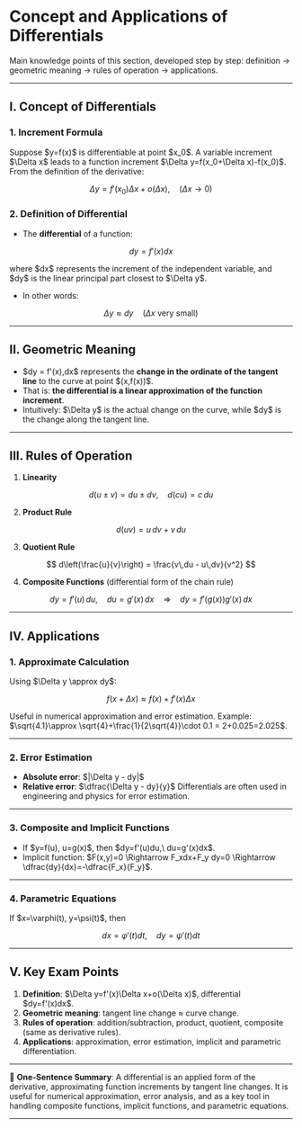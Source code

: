 

# Concept and Applications of Differentials

Main knowledge points of this section, developed step by step: definition → geometric meaning → rules of operation → applications.

---

## I. Concept of Differentials

### 1. Increment Formula

Suppose \$y=f(x)\$ is differentiable at point \$x\_0\$. A variable increment \$\Delta x\$ leads to a function increment \$\Delta y=f(x\_0+\Delta x)-f(x\_0)\$.
From the definition of the derivative:

$$
\Delta y = f'(x_0)\Delta x + o(\Delta x),\quad (\Delta x\to 0)
$$

### 2. Definition of Differential

* The **differential** of a function:

$$
dy = f'(x)dx
$$

where \$dx\$ represents the increment of the independent variable, and \$dy\$ is the linear principal part closest to \$\Delta y\$.

* In other words:

$$
\Delta y \approx dy \quad (\Delta x \text{ very small})
$$

---

## II. Geometric Meaning

* \$dy = f'(x),dx\$ represents the **change in the ordinate of the tangent line** to the curve at point \$(x,f(x))\$.
* That is: **the differential is a linear approximation of the function increment**.
* Intuitively: \$\Delta y\$ is the actual change on the curve, while \$dy\$ is the change along the tangent line.

---

## III. Rules of Operation

1. **Linearity**

$$
d(u\pm v) = du \pm dv, \quad d(cu)=c\,du
$$

2. **Product Rule**

$$
d(uv) = u\,dv + v\,du
$$

3. **Quotient Rule**

$$
d\left(\frac{u}{v}\right) = \frac{v\,du - u\,dv}{v^2}
$$

4. **Composite Functions** (differential form of the chain rule)

$$
dy = f'(u)\,du,\quad du=g'(x)\,dx \quad \Rightarrow\quad dy=f'(g(x))g'(x)\,dx
$$

---

## IV. Applications

### 1. Approximate Calculation

Using \$\Delta y \approx dy\$:

$$
f(x+\Delta x) \approx f(x) + f'(x)\Delta x
$$

Useful in numerical approximation and error estimation.
Example: \$\sqrt{4.1}\approx \sqrt{4}+\frac{1}{2\sqrt{4}}\cdot 0.1 = 2+0.025=2.025\$.

---

### 2. Error Estimation

* **Absolute error**: \$|\Delta y - dy|\$
* **Relative error**: \$\dfrac{\Delta y - dy}{y}\$
  Differentials are often used in engineering and physics for error estimation.

---

### 3. Composite and Implicit Functions

* If \$y=f(u), u=g(x)\$, then \$dy=f'(u)du,\ du=g'(x)dx\$.
* Implicit function: \$F(x,y)=0 \Rightarrow F\_xdx+F\_y dy=0 \Rightarrow \dfrac{dy}{dx}=-\dfrac{F\_x}{F\_y}\$.

---

### 4. Parametric Equations

If \$x=\varphi(t), y=\psi(t)\$, then

$$
dx = \varphi'(t)dt,\quad dy=\psi'(t)dt
$$

---

## V. Key Exam Points

1. **Definition**: \$\Delta y=f'(x)\Delta x+o(\Delta x)\$, differential \$dy=f'(x)dx\$.
2. **Geometric meaning**: tangent line change ≈ curve change.
3. **Rules of operation**: addition/subtraction, product, quotient, composite (same as derivative rules).
4. **Applications**: approximation, error estimation, implicit and parametric differentiation.

---

📌 **One-Sentence Summary**:
A differential is an applied form of the derivative, approximating function increments by tangent line changes. It is useful for numerical approximation, error analysis, and as a key tool in handling composite functions, implicit functions, and parametric equations.

---

